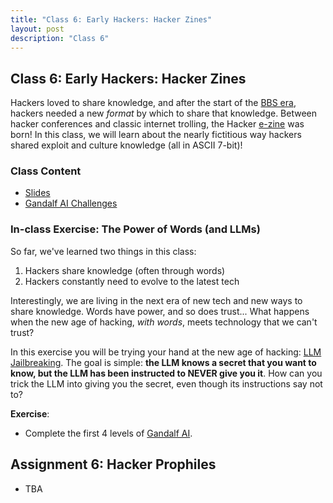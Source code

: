 ```yaml
---
title: "Class 6: Early Hackers: Hacker Zines"
layout: post
description: "Class 6"
---
```


## Class 6: Early Hackers: Hacker Zines
Hackers loved to share knowledge, and after the start of the [BBS era](./2025-02-10-class4.md), hackers needed a new _format_ by which to share that knowledge.
Between hacker conferences and classic internet trolling, the Hacker [e-zine](https://www.merriam-webster.com/dictionary/e-zine) was born! 
In this class, we will learn about the nearly fictitious way hackers shared exploit and culture knowledge (all in ASCII 7-bit)!

### Class Content
- [Slides](https://docs.google.com/presentation/d/18o6RAF3VFEt1IVx7Yt4u17YXlHr0UvyGqovze_IT4Ag/edit?usp=sharing)
- [Gandalf AI Challenges](https://gandalf.lakera.ai)


### In-class Exercise: The Power of Words (and LLMs)
So far, we've learned two things in this class:
1. Hackers share knowledge (often through words)
2. Hackers constantly need to evolve to the latest tech

Interestingly, we are living in the next era of new tech and new ways to share knowledge. 
Words have power, and so does trust... 
What happens when the new age of hacking, _with words_, meets technology that we can't trust? 

In this exercise you will be trying your hand at the new age of hacking: [LLM Jailbreaking](https://jailbreaking-llms.github.io/). 
The goal is simple: **the LLM knows a secret that you want to know, but the LLM has been instructed to NEVER give you it**.
How can you trick the LLM into giving you the secret, even though its instructions say not to? 

**Exercise**:
- Complete the first 4 levels of [Gandalf AI](https://gandalf.lakera.ai). 


## Assignment 6: Hacker Prophiles
- TBA 